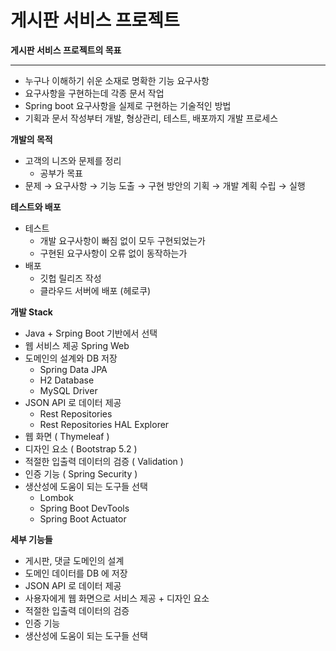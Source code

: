 # 게시판 서비스 프로젝트

**게시판 서비스 프로젝트의 목표**

   ****

- 누구나 이해하기 쉬운 소재로 명확한 기능 요구사항
- 요구사항을 구현하는데 각종 문서 작업
- Spring boot 요구사항을 실제로 구현하는 기술적인 방법
- 기획과 문서 작성부터 개발, 형상관리, 테스트, 배포까지 개발 프로세스

**개발의 목적**

- 고객의 니즈와 문제를 정리
    - 공부가 목표
- 문제 → 요구사항 → 기능 도출 → 구현 방안의 기획 → 개발 계획 수립 → 실행

**테스트와 배포**

- 테스트
    - 개발 요구사항이 빠짐 없이 모두 구현되었는가
    - 구현된 요구사항이 오류 없이 동작하는가
- 배포
    - 깃헙 릴리즈 작성
    - 클라우드 서버에 배포 (헤로쿠)

**개발 Stack**

- Java + Srping Boot 기반에서 선택
- 웹 서비스 제공 Spring Web
- 도메인의 설계와 DB 저장
    - Spring Data JPA
    - H2 Database
    - MySQL Driver
- JSON API 로 데이터 제공
    - Rest Repositories
    - Rest Repositories HAL Explorer
- 웹 화면 ( Thymeleaf )
- 디자인 요소 ( Bootstrap 5.2 )
- 적절한 입출력 데이터의 검증 ( Validation )
- 인증 기능 ( Spring Security )
- 생산성에 도움이 되는 도구들 선택
    - Lombok
    - Spring Boot DevTools
    - Spring Boot Actuator

**세부 기능들**

- 게시판, 댓글 도메인의 설계
- 도메인 데이터를 DB 에 저장
- JSON API 로 데이터 제공
- 사용자에게 웹 화면으로 서비스 제공 + 디자인 요소
- 적절한 입출력 데이터의 검증
- 인증 기능
- 생산성에 도움이 되는 도구들 선택
